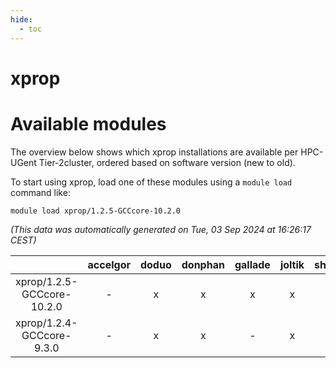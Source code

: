```yaml
---
hide:
  - toc
---
```


xprop
=====

# Available modules


The overview below shows which xprop installations are available per HPC-UGent Tier-2cluster, ordered based on software version (new to old).

To start using xprop, load one of these modules using a `module load` command like:

```shell
module load xprop/1.2.5-GCCcore-10.2.0
```

*(This data was automatically generated on Tue, 03 Sep 2024 at 16:26:17 CEST)*  

| |accelgor|doduo|donphan|gallade|joltik|shinx|skitty|
| :---: | :---: | :---: | :---: | :---: | :---: | :---: | :---: |
|xprop/1.2.5-GCCcore-10.2.0|-|x|x|x|x|-|x|
|xprop/1.2.4-GCCcore-9.3.0|-|x|x|-|x|-|x|
